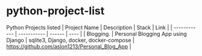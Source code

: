 # python-project-list
Python Projects listed
| Project Name | Description |  Stack | Link |
| ------------ | ----------- | ------ | ---- |
| Blogging.    | Personal Blogging App using Django | sqlite3, Django, docker, docker-compose | https://github.com/aslon1213/Personal_Blog_App |

